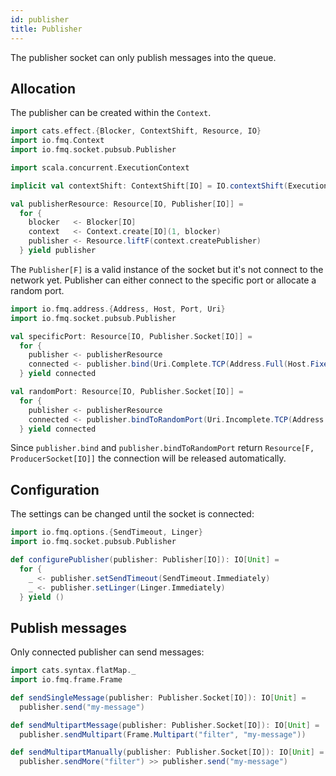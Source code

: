 ```yaml
---
id: publisher
title: Publisher
---
```


The publisher socket can only publish messages into the queue.

## Allocation

The publisher can be created within the `Context`.     

```scala mdoc:silent
import cats.effect.{Blocker, ContextShift, Resource, IO}
import io.fmq.Context
import io.fmq.socket.pubsub.Publisher

import scala.concurrent.ExecutionContext

implicit val contextShift: ContextShift[IO] = IO.contextShift(ExecutionContext.global)

val publisherResource: Resource[IO, Publisher[IO]] =
  for {
    blocker   <- Blocker[IO]
    context   <- Context.create[IO](1, blocker)
    publisher <- Resource.liftF(context.createPublisher)
  } yield publisher
```

The `Publisher[F]` is a valid instance of the socket but it's not connect to the network yet. 
Publisher can either connect to the specific port or allocate a random port.

```scala mdoc:silent
import io.fmq.address.{Address, Host, Port, Uri}
import io.fmq.socket.pubsub.Publisher

val specificPort: Resource[IO, Publisher.Socket[IO]] = 
  for {
    publisher <- publisherResource
    connected <- publisher.bind(Uri.Complete.TCP(Address.Full(Host.Fixed("localhost"), Port(31234))))
  } yield connected

val randomPort: Resource[IO, Publisher.Socket[IO]] = 
  for {
    publisher <- publisherResource
    connected <- publisher.bindToRandomPort(Uri.Incomplete.TCP(Address.HostOnly(Host.Fixed("localhost"))))
  } yield connected
```

Since `publisher.bind` and `publisher.bindToRandomPort` return `Resource[F, ProducerSocket[IO]]` the connection will be released automatically. 

## Configuration

The settings can be changed until the socket is connected:  

```scala mdoc:silent
import io.fmq.options.{SendTimeout, Linger}
import io.fmq.socket.pubsub.Publisher

def configurePublisher(publisher: Publisher[IO]): IO[Unit] = 
  for {
    _ <- publisher.setSendTimeout(SendTimeout.Immediately)
    _ <- publisher.setLinger(Linger.Immediately)
  } yield ()
```

## Publish messages

Only connected publisher can send messages:

```scala mdoc:silent
import cats.syntax.flatMap._
import io.fmq.frame.Frame

def sendSingleMessage(publisher: Publisher.Socket[IO]): IO[Unit] = 
  publisher.send("my-message")

def sendMultipartMessage(publisher: Publisher.Socket[IO]): IO[Unit] = 
  publisher.sendMultipart(Frame.Multipart("filter", "my-message")) 

def sendMultipartManually(publisher: Publisher.Socket[IO]): IO[Unit] = 
  publisher.sendMore("filter") >> publisher.send("my-message") 
```